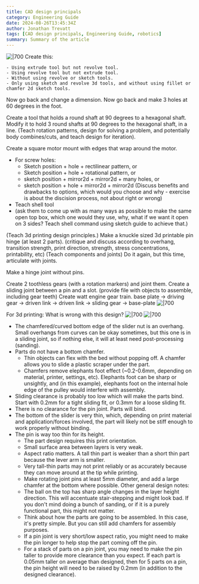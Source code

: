```yaml
---
title: CAD design principals
category: Engineering Guide
date: 2024-08-26T13:45:34Z
author: Jonathan Trevatt
tags: [CAD design principals, Engineering Guide, robotics]
summary: Summary of the article
---
```


![|700](image/exercises/1724647008882.png)
Create this:

    - Using extrude tool but not revolve tool.
    - Using revolve tool but not extrude tool.
    - Without using revolve or sketch tools.
    - Only using sketch and revolve 3d tools, and without using fillet or chamfer 2d sketch tools.
Now go back and change a dimension.
Now go back and make 3 holes at 60 degrees in the foot.

Create a tool that holds a round shaft at 90 degrees to a hexagonal shaft.
Modify it to hold 3 round shafts at 90 degrees to the hexagonal shaft, in a line.
(Teach rotation patterns, design for solving a problem, and potentially body combines/cuts, and teach design for iteration).

Create a square motor mount with edges that wrap around the motor.
- For screw holes:
  - Sketch position + hole + rectilinear pattern, or
  - Sketch position + hole + rotational pattern, or
  - sketch position + mirror2d + mirror2d + many holes, or
  - sketch position + hole + mirror2d + mirror2d
    (Discuss benefits and drawbacks to options, which would you choose and why - exercise is about the discision process, not about right or wrong)
- Teach shell tool
- (ask them to come up with as many ways as possible to make the same open top box, which one would they use, why, what if we want it open on 3 sides? Teach shell command using sketch guide to achieve that.)


(Teach 3d printing design principles.)
Make a knuckle sized 3d printable pin hinge (at least 2 parts).
(critique and discuss according to overhang, transition strength, print direction, strength, stress concentrations, printability, etc)
(Teach components and joints)
Do it again, but this time, articulate with joints.

Make a hinge joint without pins.

Create 2 toothless gears (with a rotation markers) and joint them.
Create a sliding joint between a pin and a slot.
(provide file with objects to assemble, including gear teeth)
Create watt engine gear train. base plate -> driving gear -> driven link -> driven link -> sliding gear -> base-plate
![|700](image/exercises/1724648599835.png)


For 3d printing:
What is wrong with this design?
![|700](image/exercises/1724889559958.png)
![|700](image/exercises/1724891824356.png)

- The chamfered/curved bottom edge of the slider nut is an overhang. Small overhangs from curves can be okay sometimes, but this one is in a sliding joint, so if nothing else, it will at least need post-processing (sanding).
- Parts do not have a bottom chamfer.
  - Thin objects can flex with the bed without popping off. A chamfer allows you to slide a plastic scraper under the part.
  - Chamfers remove elephants foot effect (~0.2-0.6mm, depending on material, printer, settings, etc). Elephants foot can be sharp or unsightly, and (in this example), elephants foot on the internal hole edge of the pulley would interfere with assembly.
- Sliding clearance is probably too low which will make the parts bind. Start with 0.2mm for a tight sliding fit, or 0.3mm for a loose sliding fit.
- There is no clearance for the pin joint. Parts will bind.
- The bottom of the slider is very thin, which, depending on print material and application/forces involved, the part will likely not be stiff enough to work properly without binding.
- The pin is way too thin for its height.
  - The part design requires this print orientation.
  - Small surface area between layers is very weak.
  - Aspect ratio matters. A tall thin part is weaker than a short thin part because the lever arm is smaller.
  - Very tall-thin parts may not print reliably or as accurately because they can move around at the tip while printing.
  - Make rotating joint pins at least 5mm diameter, and add a large chamfer at the bottom where possible.
Other general design notes:
  - The ball on the top has sharp angle changes in the layer height direction. This will accentuate stair-stepping and might look bad. If you don't mind doing a bunch of sanding, or if it is a purely functional part, this might not matter.
  - Think about how the parts are going to be assembled. In this case, it's pretty simple. But you can still add chamfers for assembly purposes.
  - If a pin joint is very short/low aspect ratio, you might need to make the pin longer to help stop the part coming off the pin.
  - For a stack of parts on a pin joint, you may need to make the pin taller to provide more clearance than you expect. If each part is 0.05mm taller on average than designed, then for 5 parts on a pin, the pin height will need to be raised by 0.2mm (in addition to the designed clearance).